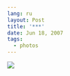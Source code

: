 ```yaml
---
lang: ru
layout: Post
title: '***'
date: Jun 18, 2007
tags:
  - photos
---
```


![](/images/blog/Sapegin-Artem-20D-2007-05-27-361-6125.jpg)
